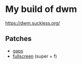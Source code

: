 # My build of dwm

https://dwm.suckless.org/

## Patches

- [gaps](https://dwm.suckless.org/patches/gaps/)
- [fullscreen](https://dwm.suckless.org/patches/fullscreen/) (super + f)
